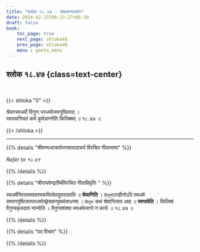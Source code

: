 ```yaml
---
title: "श्लोक १८.४७ - मोक्षसंन्यसयोग"
date: 2024-02-15T06:23:27+05:30
draft: false
book:
    toc_page: true
    next_page: shloka48
    prev_page: shloka46
    menu : geeta_menu
---
```




## श्लोक १८.४७ {class=text-center}

<br/>

{{< shloka  "0"  >}}

श्रेयान्स्वधर्मो विगुणः परधर्मात्स्वनुष्ठितात् ।  
स्वभावनियतं कर्म कुर्वन्नाप्नोति किल्बिषम् ॥ १८.४७ ॥

{{< /shloka >}}

---


{{% details "श्रीमन्मध्वाचार्यभगवत्पादाचर्य विरचित  गीताभाष्य" %}}

*Refer to १८.४९*

{{% /details %}}



{{% details "श्रीराघवेन्द्रतीर्थविरचित गीताविवृतिः " %}}

स्वधर्मनिरतत्वमावश्यकमित्येतदुपपादवति ॥ **श्रेयानिति** ।
`विगुणों`ऽगहीनोऽपि स्वधर्मः सम्यगनुष्टितात्परधर्माच्छ्रेयावन्पुमर्थसाधनम् । 
`विगुणः` कथं श्रेवानित्यत आह ॥ **स्वभावेति** । किल्विषं वैगुण्यकृतदायं नाप्नोति ।
वैगुण्यशंक्या स्वधर्मत्यागो न कार्यः  ॥ १८.४७ ॥

{{% /details %}}



{{% details "पद विचार" %}}


{{% /details %}}
